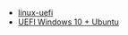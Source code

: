 - [linux-uefi](http://www.rodsbooks.com/linux-uefi/)
- [UEFI Windows 10 + Ubuntu](https://www.lifewire.com/create-uefi-bootable-ubuntu-usb-drive-2202085)
